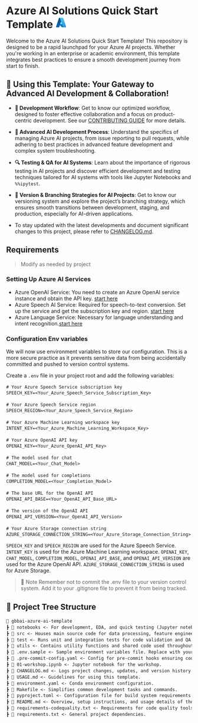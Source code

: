 # Azure AI Solutions Quick Start Template <img src="./utils/images/azure_logo.png" alt="Azure Logo" style="width:30px;height:30px;"/>

Welcome to the Azure AI Solutions Quick Start Template! This repository is designed to be a rapid launchpad for your Azure AI projects. Whether you're working in an enterprise or academic environment, this template integrates best practices to ensure a smooth development journey from start to finish.

## 💼 Using this Template: Your Gateway to Advanced AI Development & Collaboration!

- **🔄 Development Workflow**: Get to know our optimized workflow, designed to foster effective collaboration and a focus on product-centric development. See our [CONTRIBUTING GUIDE](./CONTRIBUTING.md) for more details.

- **🚀 Advanced AI Development Process**: Understand the specifics of managing Azure AI projects, from issue reporting to pull requests, while adhering to best practices in advanced feature development and complex system troubleshooting.

- **🔍 Testing & QA for AI Systems**: Learn about the importance of rigorous testing in AI projects and discover efficient development and testing techniques tailored for AI systems with tools like Jupyter Notebooks and `%%ipytest`.

- **🔢 Version & Branching Strategies for AI Projects**: Get to know our versioning system and explore the project’s branching strategy, which ensures smooth transitions between development, staging, and production, especially for AI-driven applications.

- To stay updated with the latest developments and document significant changes to this project, please refer to [CHANGELOG.md](CHANGELOG.md).

## Requirements

> Modify as needed by project 

### Setting Up Azure AI Services

- Azure OpenAI Service: You need to create an Azure OpenAI service instance and obtain the API key. [start here](https://learn.microsoft.com/en-us/azure/ai-services/openai/)
- Azure Speech AI Service: Required for speech-to-text conversion. Set up the service and get the subscription key and region. [start here](https://azure.microsoft.com/en-us/products/ai-services/ai-speech)
- Azure Language Service: Necessary for language understanding and intent recognition.[start here](https://azure.microsoft.com/en-us/products/ai-services/ai-language)

### Configuration Env variables

We will now use environment variables to store our configuration. This is a more secure practice as it prevents sensitive data from being accidentally committed and pushed to version control systems.

Create a `.env` file in your project root and add the following variables:

```env
# Your Azure Speech Service subscription key
SPEECH_KEY=<Your_Azure_Speech_Service_Subscription_Key>

# Your Azure Speech Service region
SPEECH_REGION=<Your_Azure_Speech_Service_Region>

# Your Azure Machine Learning workspace key
INTENT_KEY=<Your_Azure_Machine_Learning_Workspace_Key>

# Your Azure OpenAI API key
OPENAI_KEY=<Your_Azure_OpenAI_API_Key>

# The model used for chat
CHAT_MODEL=<Your_Chat_Model>

# The model used for completions
COMPLETION_MODEL=<Your_Completion_Model>

# The base URL for the OpenAI API
OPENAI_API_BASE=<Your_OpenAI_API_Base_URL>

# The version of the OpenAI API
OPENAI_API_VERSION=<Your_OpenAI_API_Version>

# Your Azure Storage connection string
AZURE_STORAGE_CONNECTION_STRING=<Your_Azure_Storage_Connection_String>
``` 

`SPEECH_KEY` and `SPEECH_REGION` are used for the Azure Speech Service.
`INTENT_KEY` is used for the Azure Machine Learning workspace.
`OPENAI_KEY`, `CHAT_MODEL`, `COMPLETION_MODEL`, `OPENAI_API_BASE`, and `OPENAI_API_VERSION` are used for the Azure OpenAI API.
`AZURE_STORAGE_CONNECTION_STRING` is used for Azure Storage.

> 📌 Note Remember not to commit the .env file to your version control system. Add it to your .gitignore file to prevent it from being tracked.

## 🌲 Project Tree Structure

```markdown
📂 gbbai-azure-ai-template
┣ 📂 notebooks <- For development, EDA, and quick testing (Jupyter notebooks for analysis and development).
┣ 📂 src <- Houses main source code for data processing, feature engineering, modeling, inference, and evaluation.
┣ 📂 test <- Runs unit and integration tests for code validation and QA.
┣ 📂 utils <- Contains utility functions and shared code used throughout the project.
┣ 📜 .env.sample <- Sample environment variables file. Replace with your own.
┣ 📜 .pre-commit-config.yaml <- Config for pre-commit hooks ensuring code quality and consistency.
┣ 📜 01-workshop.ipynb <- Jupyter notebook for the workshop.
┣ 📜 CHANGELOG.md <- Logs project changes, updates, and version history.
┣ 📜 USAGE.md <- Guidelines for using this template.
┣ 📜 environment.yaml <- Conda environment configuration.
┣ 📜 Makefile <- Simplifies common development tasks and commands.
┣ 📜 pyproject.toml <- Configuration file for build system requirements and packaging-related metadata.
┣ 📜 README.md <- Overview, setup instructions, and usage details of the project.
┣ 📜 requirements-codequality.txt <- Requirements for code quality tools and libraries.
┣ 📜 requirements.txt <- General project dependencies.
```